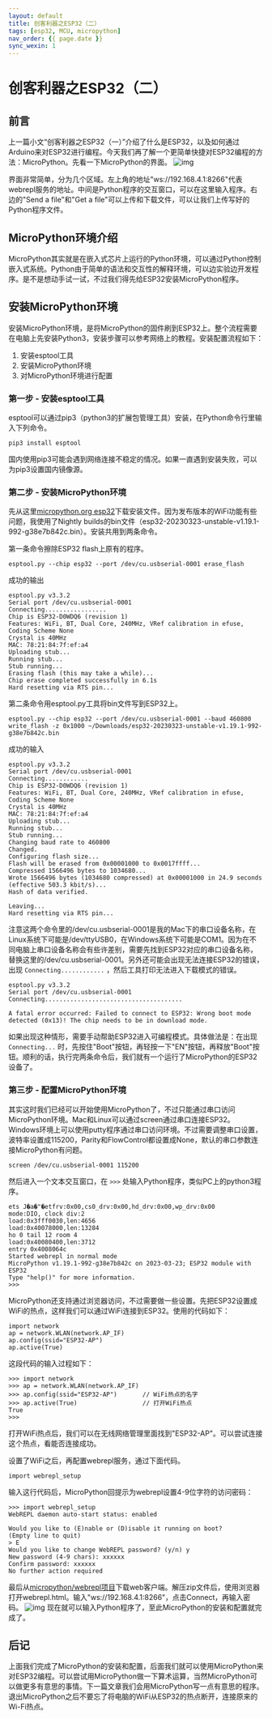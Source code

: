 ```yaml
---
layout: default
title: 创客利器之ESP32（二）
tags: [esp32, MCU, micropython]
nav_order: {{ page.date }}
sync_wexin: 1
---
```



# 创客利器之ESP32（二）


## 前言

上一篇小文“创客利器之ESP32（一）”介绍了什么是ESP32，以及如何通过Arduino来对ESP32进行编程。今天我们再了解一个更简单快捷对ESP32编程的方法：MicroPython。先看一下MicroPython的界面。
![img](http://mmbiz.qpic.cn/mmbiz_jpg/sWHCPpAYXfQzmOf8OzJOB8e4dtYCy9IacVJ5d8EiavTX5iaw7P06LecLPLkKPeJUn3ySwicoicGIG5WMos9QA1Ab9g/0?wx_fmt=jpeg)

界面非常简单，分为几个区域。左上角的地址"ws://192.168.4.1:8266"代表webrepl服务的地址。中间是Python程序的交互窗口，可以在这里输入程序。右边的"Send a file"和"Get a file"可以上传和下载文件，可以让我们上传写好的Python程序文件。


## MicroPython环境介绍

MicroPython其实就是在嵌入式芯片上运行的Python环境，可以通过Python控制嵌入式系统。Python由于简单的语法和交互性的解释环境，可以边实验边开发程序。是不是想动手试一试，不过我们得先给ESP32安装MicroPython程序。


## 安装MicroPython环境

安装MicroPython环境，是将MicroPython的固件刷到ESP32上。整个流程需要在电脑上先安装Python3，安装步骤可以参考网络上的教程。安装配置流程如下：

1.  安装esptool工具
2.  安装MicroPython环境
3.  对MicroPython环境进行配置


### 第一步 - 安装esptool工具

esptool可以通过pip3（python3的扩展包管理工具）安装，在Python命令行里输入下列命令。

    pip3 install esptool

国内使用pip3可能会遇到网络连接不稳定的情况。如果一直遇到安装失败，可以为pip3设置国内镜像源。


### 第二步 - 安装MicroPython环境

先从这里[micropython.org esp32](https://micropython.org/download/esp32/)下载安装文件。因为发布版本的WiFi功能有些问题，我使用了Nightly builds的bin文件（esp32-20230323-unstable-v1.19.1-992-g38e7b842c.bin）。安装共用到两条命令。

第一条命令擦除ESP32 flash上原有的程序。

    esptool.py --chip esp32 --port /dev/cu.usbserial-0001 erase_flash

成功的输出

    esptool.py v3.3.2
    Serial port /dev/cu.usbserial-0001
    Connecting.................
    Chip is ESP32-D0WDQ6 (revision 1)
    Features: WiFi, BT, Dual Core, 240MHz, VRef calibration in efuse, Coding Scheme None
    Crystal is 40MHz
    MAC: 78:21:84:7f:ef:a4
    Uploading stub...
    Running stub...
    Stub running...
    Erasing flash (this may take a while)...
    Chip erase completed successfully in 6.1s
    Hard resetting via RTS pin...

第二条命令用esptool.py工具将bin文件写到ESP32上。

    esptool.py --chip esp32 --port /dev/cu.usbserial-0001 --baud 460800 write_flash -z 0x1000 ~/Downloads/esp32-20230323-unstable-v1.19.1-992-g38e7b842c.bin

成功的输入

    esptool.py v3.3.2
    Serial port /dev/cu.usbserial-0001
    Connecting............
    Chip is ESP32-D0WDQ6 (revision 1)
    Features: WiFi, BT, Dual Core, 240MHz, VRef calibration in efuse, Coding Scheme None
    Crystal is 40MHz
    MAC: 78:21:84:7f:ef:a4
    Uploading stub...
    Running stub...
    Stub running...
    Changing baud rate to 460800
    Changed.
    Configuring flash size...
    Flash will be erased from 0x00001000 to 0x0017ffff...
    Compressed 1566496 bytes to 1034680...
    Wrote 1566496 bytes (1034680 compressed) at 0x00001000 in 24.9 seconds (effective 503.3 kbit/s)...
    Hash of data verified.
    
    Leaving...
    Hard resetting via RTS pin...

注意这两个命令里的/dev/cu.usbserial-0001是我的Mac下的串口设备名称，在Linux系统下可能是/dev/ttyUSB0，在Windows系统下可能是COM1。因为在不同电脑上串口设备名称会有些许差别，需要先找到ESP32对应的串口设备名称，替换这里的/dev/cu.usbserial-0001。另外还可能会出现无法连接ESP32的错误，出现 `Connecting............` ，然后工具打印无法进入下载模式的错误。

    esptool.py v3.3.2
    Serial port /dev/cu.usbserial-0001
    Connecting......................................
    
    A fatal error occurred: Failed to connect to ESP32: Wrong boot mode detected (0x13)! The chip needs to be in download mode.

如果出现这种情形，需要手动帮助ESP32进入可编程模式。具体做法是：在出现 `Connecting...` 时，先按住"Boot"按钮，再轻按一下"EN"按钮，再释放"Boot"按钮。顺利的话，执行完两条命令后，我们就有一个运行了MicroPython的ESP32设备了。


### 第三步 - 配置MicroPython环境

其实这时我们已经可以开始使用MicroPython了，不过只能通过串口访问MicroPython环境。Mac和Linux可以通过screen通过串口连接ESP32。Windows环境上可以使用putty程序通过串口访问环境。不过需要调整串口设置，波特率设置成115200，Parity和FlowControl都设置成None，默认的串口参数连接MicroPython有问题。

    screen /dev/cu.usbserial-0001 115200

然后进入一个文本交互窗口，在 `>>>` 处输入Python程序，类似PC上的python3程序。

    ets J�a�"�etfrv:0x00,cs0_drv:0x00,hd_drv:0x00,wp_drv:0x00
    mode:DIO, clock div:2
    load:0x3fff0030,len:4656
    load:0x40078000,len:13284
    ho 0 tail 12 room 4
    load:0x40080400,len:3712
    entry 0x4008064c
    Started webrepl in normal mode
    MicroPython v1.19.1-992-g38e7b842c on 2023-03-23; ESP32 module with ESP32
    Type "help()" for more information.
    >>> 

MicroPython还支持通过浏览器访问，不过需要做一些设置。先把ESP32设置成WiFi的热点，这样我们可以通过WiFi连接到ESP32。使用的代码如下：

    import network
    ap = network.WLAN(network.AP_IF)
    ap.config(ssid="ESP32-AP")
    ap.active(True)

这段代码的输入过程如下：

    >>> import network
    >>> ap = network.WLAN(network.AP_IF)
    >>> ap.config(ssid="ESP32-AP")       // WiFi热点的名字
    >>> ap.active(True)                  // 打开WiFi热点
    True
    >>> 

打开WiFi热点后，我们可以在无线网络管理里面找到"ESP32-AP"。可以尝试连接这个热点，看能否连接成功。

设置了WiFi之后，再配置webrepl服务，通过下面代码。

    import webrepl_setup

输入这行代码后，MicroPython回提示为webrepl设置4-9位字符的访问密码：

    >>> import webrepl_setup
    WebREPL daemon auto-start status: enabled
    
    Would you like to (E)nable or (D)isable it running on boot?
    (Empty line to quit)
    > E
    Would you like to change WebREPL password? (y/n) y
    New password (4-9 chars): xxxxxx
    Confirm password: xxxxxx
    No further action required

最后从[micropython/webrepl项目](https://github.com/micropython/webrepl/archive/refs/heads/master.zip)下载web客户端。解压zip文件后，使用浏览器打开webrepl.html。输入"ws://192.168.4.1:8266"，点击Connect，再输入密码。
![img](http://mmbiz.qpic.cn/mmbiz_jpg/sWHCPpAYXfQzmOf8OzJOB8e4dtYCy9IaYBMia4sicK0LqnwoPciaREfEqaKSVPpsq3jmicgYZeg7opVbLj2NMPxgEQ/0?wx_fmt=jpeg)
现在就可以输入Python程序了，至此MicroPython的安装和配置就完成了。


## 后记

上面我们完成了MicroPython的安装和配置，后面我们就可以使用MicroPython来对ESP32编程。可以尝试用MicroPython做一下算术运算，当然MicroPython可以做更多有意思的事情。下一篇文章我们会用MicroPython写一点有意思的程序。退出MicroPython之后不要忘了将电脑的WiFi从ESP32的热点断开，连接原来的Wi-Fi热点。

